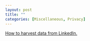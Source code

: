 ```yaml
---
layout: post
title: ""
categories: [Miscellaneous, Privacy]
---
```

[How to harvest data from LinkedIn.](http://cloudinvent.com/blog/harvesting-linkedin-data-for-fun-profit/)